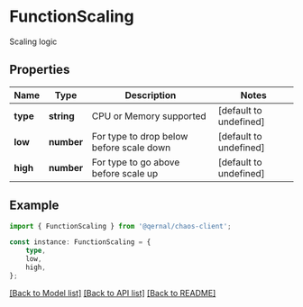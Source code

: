 # FunctionScaling

Scaling logic

## Properties

Name | Type | Description | Notes
------------ | ------------- | ------------- | -------------
**type** | **string** | CPU or Memory supported | [default to undefined]
**low** | **number** | For type to drop below before scale down | [default to undefined]
**high** | **number** | For type to go above before scale up | [default to undefined]

## Example

```typescript
import { FunctionScaling } from '@qernal/chaos-client';

const instance: FunctionScaling = {
    type,
    low,
    high,
};
```

[[Back to Model list]](../README.md#documentation-for-models) [[Back to API list]](../README.md#documentation-for-api-endpoints) [[Back to README]](../README.md)
